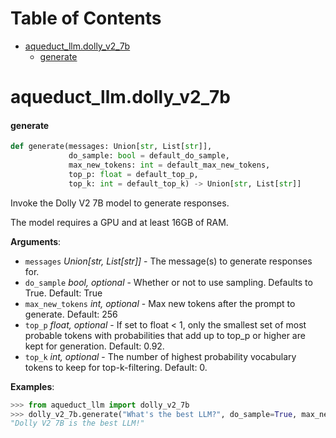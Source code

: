 # Table of Contents

* [aqueduct\_llm.dolly\_v2\_7b](#aqueduct_llm.dolly_v2_7b)
  * [generate](#aqueduct_llm.dolly_v2_7b.generate)

<a id="aqueduct_llm.dolly_v2_7b"></a>

# aqueduct\_llm.dolly\_v2\_7b

<a id="aqueduct_llm.dolly_v2_7b.generate"></a>

#### generate

```python
def generate(messages: Union[str, List[str]],
             do_sample: bool = default_do_sample,
             max_new_tokens: int = default_max_new_tokens,
             top_p: float = default_top_p,
             top_k: int = default_top_k) -> Union[str, List[str]]
```

Invoke the Dolly V2 7B model to generate responses.

The model requires a GPU and at least 16GB of RAM.

**Arguments**:

- `messages` _Union[str, List[str]]_ - The message(s) to generate responses for.
- `do_sample` _bool, optional_ - Whether or not to use sampling. Defaults to True. Default: True
- `max_new_tokens` _int, optional_ - Max new tokens after the prompt to generate. Default: 256
- `top_p` _float, optional_ - If set to float < 1, only the smallest set of most probable tokens with
  probabilities that add up to top_p or higher are kept for generation. Default: 0.92.
- `top_k` _int, optional_ - The number of highest probability vocabulary tokens to keep for top-k-filtering. Default: 0.
  

**Examples**:

  ```python
  >>> from aqueduct_llm import dolly_v2_7b
  >>> dolly_v2_7b.generate("What's the best LLM?", do_sample=True, max_new_tokens=256, top_p=0.92, top_k=0)
  "Dolly V2 7B is the best LLM!"
  ```

